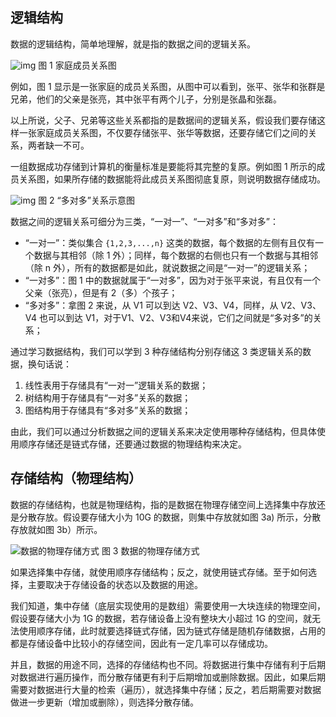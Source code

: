 ## 逻辑结构

数据的逻辑结构，简单地理解，就是指的数据之间的逻辑关系。


![img](http://c.biancheng.net/uploads/allimg/190426/1F04I347-0.gif)
图 1 家庭成员关系图


例如，图 1 显示是一张家庭的成员关系图，从图中可以看到，张平、张华和张群是兄弟，他们的父亲是张亮，其中张平有两个儿子，分别是张晶和张磊。

以上所说，父子、兄弟等这些关系都指的是数据间的逻辑关系，假设我们要存储这样一张家庭成员关系图，不仅要存储张平、张华等数据，还要存储它们之间的关系，两者缺一不可。

一组数据成功存储到计算机的衡量标准是要能将其完整的复原。例如图 1 所示的成员关系图，如果所存储的数据能将此成员关系图彻底复原，则说明数据存储成功。

![img](http://c.biancheng.net/uploads/allimg/190426/1F04GF7-1.gif)
图 2 “多对多”关系示意图


数据之间的逻辑关系可细分为三类，“一对一”、“一对多”和“多对多”：

- “一对一”：类似集合 `{1,2,3,...,n}` 这类的数据，每个数据的左侧有且仅有一个数据与其相邻（除 1 外）；同样，每个数据的右侧也只有一个数据与其相邻（除 n 外），所有的数据都是如此，就说数据之间是“一对一”的逻辑关系；
- “一对多”：图 1 中的数据就属于“一对多”，因为对于张平来说，有且仅有一个父亲（张亮），但是有 2（多）个孩子；
- “多对多”：拿图 2 来说，从 V1 可以到达 V2、V3、V4，同样，从 V2、V3、V4 也可以到达 V1，对于V1、V2、V3和V4来说，它们之间就是“多对多”的关系；


通过学习数据结构，我们可以学到 3 种存储结构分别存储这 3 类逻辑关系的数据，换句话说：

1. 线性表用于存储具有“一对一”逻辑关系的数据；
2. 树结构用于存储具有“一对多”关系的数据；
3. 图结构用于存储具有“多对多”关系的数据；


由此，我们可以通过分析数据之间的逻辑关系来决定使用哪种存储结构，但具体使用顺序存储还是链式存储，还要通过数据的物理结构来决定。

## 存储结构（物理结构）

数据的存储结构，也就是物理结构，指的是数据在物理存储空间上选择集中存放还是分散存放。假设要存储大小为 10G 的数据，则集中存放就如图 3a) 所示，分散存放就如图 3b）所示。


![数据的物理存储方式](http://c.biancheng.net/uploads/allimg/190426/1F04K935-2.gif)
图 3 数据的物理存储方式


如果选择集中存储，就使用顺序存储结构；反之，就使用链式存储。至于如何选择，主要取决于存储设备的状态以及数据的用途。

我们知道，集中存储（底层实现使用的是数组）需要使用一大块连续的物理空间，假设要存储大小为 1G 的数据，若存储设备上没有整块大小超过 1G 的空间，就无法使用顺序存储，此时就要选择链式存储，因为链式存储是随机存储数据，占用的都是存储设备中比较小的存储空间，因此有一定几率可以存储成功。

并且，数据的用途不同，选择的存储结构也不同。将数据进行集中存储有利于后期对数据进行遍历操作，而分散存储更有利于后期增加或删除数据。因此，如果后期需要对数据进行大量的检索（遍历），就选择集中存储；反之，若后期需要对数据做进一步更新（增加或删除），则选择分散存储。